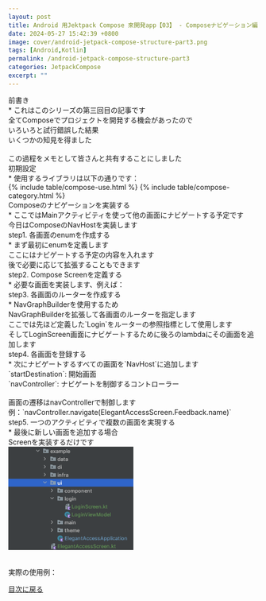 ```yaml
---
layout: post
title: Android 用Jektpack Compose 來開発app【03】 - Composeナビゲーション編
date: 2024-05-27 15:42:39 +0800
image: cover/android-jetpack-compose-structure-part3.png
tags: [Android,Kotlin]
permalink: /android-jetpack-compose-structure-part3
categories: JetpackCompose
excerpt: ""
---
```


<div class="c-border-content-title-4">前書き</div>
* これはこのシリーズの第三回目の記事です<br>
全てComposeでプロジェクトを開発する機会があったので<br>
いろいろと試行錯誤した結果<br>
いくつかの知見を得ました<br><br>
この過程をメモとして皆さんと共有することにしました<br>

<div class="c-border-content-title-1">初期設定</div>
* 使用するライブラリは以下の通りです：
<div id="category">
    {% include table/compose-use.html %}
    {% include table/compose-category.html %}
</div>

<div class="c-border-content-title-4">Composeのナビゲーションを実装する</div>
* ここではMainアクティビティを使って他の画面にナビゲートする予定です<br>
今日はComposeのNavHostを実装します

<div class="c-border-content-title-1">step1. 各画面のenumを作成する</div>
* まず最初にenumを定義します<br>
ここにはナビゲートする予定の内容を入れます<br>
後で必要に応じて拡張することもできます<br>
<script src="https://gist.github.com/waitzShigoto/78babc3c8b4f6a00e73b65ce472b4dd7.js"></script>

<div class="c-border-content-title-1">step2. Compose Screenを定義する</div>
* 必要な画面を実装します、例えば：
<script src="https://gist.github.com/waitzShigoto/c40ade08846566ca103aea3b9a5f23f0.js"></script>

<div class="c-border-content-title-1">step3. 各画面のルーターを作成する</div>
* NavGraphBuilderを使用するため<br>
NavGraphBuilderを拡張して各画面のルーターを指定します<br>
ここでは先ほど定義した`Login`をルーターの参照指標として使用します<br>
そしてLoginScreen画面にナビゲートするために後ろのlambdaにその画面を追加します<br>
<script src="https://gist.github.com/waitzShigoto/2577ea435d4b0bb0d028223f6c8dbadd.js"></script>

<div class="c-border-content-title-1">step4. 各画面を登録する</div>
* 次にナビゲートするすべての画面を`NavHost`に追加します<br>
`startDestination`: 開始画面<br>
`navController`: ナビゲートを制御するコントローラー<br><br>
画面の遷移はnavControllerで制御します<br>
例：`navController.navigate(ElegantAccessScreen.Feedback.name)`<br>
<script src="https://gist.github.com/waitzShigoto/72c59114a906ceb4efcc48c7acef5762.js"></script>

<div class="c-border-content-title-1">step5. 一つのアクティビティで複数の画面を実現する</div>
* 最後に新しい画面を追加する場合<br>
Screenを実装するだけです<br>
<img src="/images/compose/001.png" width="50%"><br><br>

実際の使用例：<br>
<script src="https://gist.github.com/waitzShigoto/27b4d20765e035a36eed8ce204cbbc88.js"></script>

<a class="link" href="#category" data-scroll>目次に戻る</a>
